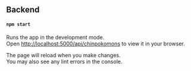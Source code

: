 ## Backend

#### `npm start`

Runs the app in the development mode.\
Open [http://localhost:5000/api/chinpokomons](http://localhost:5000/api/chinpokomons) to view it in your browser.

The page will reload when you make changes.\
You may also see any lint errors in the console.

